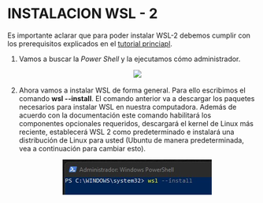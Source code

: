 # INSTALACION WSL - 2 
Es importante aclarar que para poder instalar WSL-2 debemos cumplir con los prerequisitos explicados en el [tutorial princiapl](https://github.com/ChepeAicrag/Instalacion-Docker-Desktop#Prerequisitos).
  
1. Vamos a buscar la *Power Shell* y la ejecutamos cómo administrador. 
   <p align="center">
    <img src="./images/shell.jpg" />
   </p>
3. Ahora vamos a instalar WSL de forma general. Para ello escribimos el comando **wsl --install**.
   El comando anterior va a descargar los paquetes necesarios para instalar WSL en nuestra computadora. Además de acuerdo con la documentación este comando habilitará los    componentes opcionales requeridos, descargará el kernel de Linux más reciente, establecerá WSL 2 como predeterminado e instalará una distribución de Linux para usted (Ubuntu de manera predeterminada, vea a continuación para cambiar esto).
   <p align="center">
    <img src="./images/wsl-install.jpg" />
   </p> 
